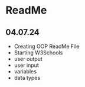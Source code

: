 # ReadMe

## 04.07.24
- Creating OOP ReadMe File
- Starting W3Schools
- user output
- user input
- variables
- data types
